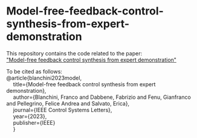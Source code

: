 # Model-free-feedback-control-synthesis-from-expert-demonstration

This repository contains the code related to the paper:  
["Model-free feedback control synthesis from expert demonstration"](https://ieeexplore.ieee.org/abstract/document/10057485)



To be cited as follows:  
@article{blanchini2023model,  
&emsp; title={Model-free feedback control synthesis from expert demonstration},  
&emsp; author={Blanchini, Franco and Dabbene, Fabrizio and Fenu, Gianfranco and Pellegrino, Felice Andrea and Salvato, Erica},  
&emsp; journal={IEEE Control Systems Letters},  
&emsp; year={2023},  
&emsp; publisher={IEEE}  
&emsp; }
